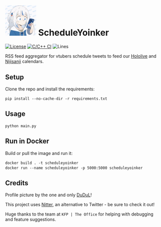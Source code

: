 # <img src="logo.png" width="100"> ScheduleYoinker

[![License](https://img.shields.io/github/license/Steeven9/ScheduleYoinker)](/LICENSE)
[![C/C++ CI](https://github.com/Steeven9/ScheduleYoinker/actions/workflows/docker-image.yml/badge.svg)](https://github.com/Steeven9/ScheduleYoinker/actions/workflows/docker-image.yml)
![Lines](https://img.shields.io/tokei/lines/github/Steeven9/ScheduleYoinker)

RSS feed aggregator for vtubers schedule tweets to
feed our [Hololive](https://holocal.moe) and [Nijisanji](https://nijien.vercel.app) calendars.

## Setup

Clone the repo and install the requirements:

    pip install --no-cache-dir -r requirements.txt

## Usage

    python main.py

## Run in Docker

Build or pull the image and run it:

    docker build . -t scheduleyoinker
    docker run --name scheduleyoinker -p 5000:5000 scheduleyoinker

## Credits

Profile picture by the one and only [DuDuL](https://twitter.com/DuDuLtv)!

This project uses [Nitter](https://nitter.net), an alternative to Twitter - be sure to check it out!

Huge thanks to the team at `KFP | The Office` for helping with debugging
and feature suggestions.
